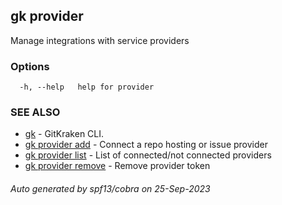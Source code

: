 ## gk provider

Manage integrations with service providers

### Options

```
  -h, --help   help for provider
```

### SEE ALSO

* [gk](gk.md)	 - GitKraken CLI.
* [gk provider add](gk_provider_add.md)	 - Connect a repo hosting or issue provider
* [gk provider list](gk_provider_list.md)	 - List of connected/not connected providers
* [gk provider remove](gk_provider_remove.md)	 - Remove provider token

###### Auto generated by spf13/cobra on 25-Sep-2023
